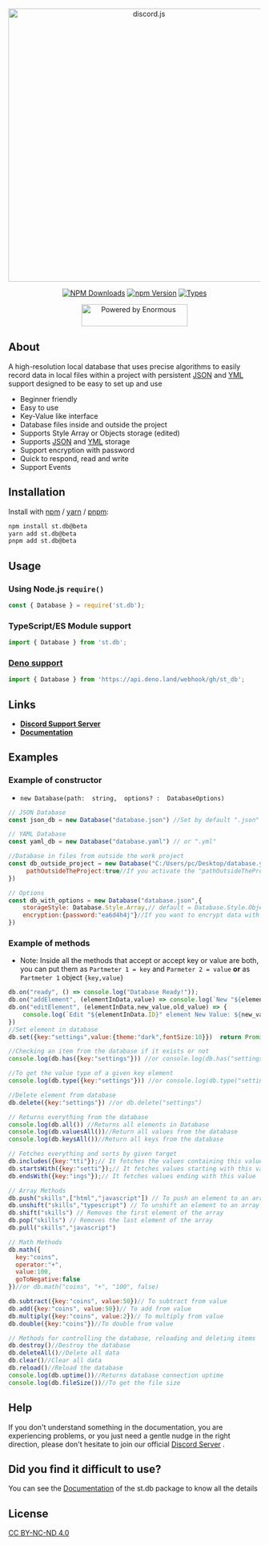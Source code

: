 <div align="center">
	<br />
	<p>
		<a href="https://discord.js.org"><img src="https://i.imgur.com/e0gD6qv.png" width="546" alt="discord.js" /></a>
	</p>
	<p>
		<a href="https://www.npmjs.com/package/st.db"><img src="https://img.shields.io/npm/dt/st.db?color=%2300D3A4&style=for-the-badge" alt="NPM Downloads" /></a>
		<a href="https://www.npmjs.com/package/st.db"><img src="https://img.shields.io/npm/v/st.db?color=%2302AC30&style=for-the-badge" alt="npm Version" /></a>
		<a href="https://www.npmjs.com/package/st.db"><img src="https://img.shields.io/npm/types/st.db?style=for-the-badge" alt="Types" /></a>
	</p>
	<p>
		<img src="https://i.imgur.com/e4PtZV6.png" width="212" height="44" alt="Powered by Enormous" />
	</p>
</div>

## About
A high-resolution local database that uses precise algorithms to easily record data in local files within a project with persistent [JSON](https://en.wikipedia.org/wiki/JSON) and [YML](https://en.wikipedia.org/wiki/YAML) support designed to be easy to set up and use
- Beginner friendly     
- Easy to use    
- Key-Value like interface    
- Database files inside and outside the project
- Supports Style Array or Objects storage (edited)
- Supports [JSON](https://en.wikipedia.org/wiki/JSON) and [YML](https://en.wikipedia.org/wiki/YAML) storage
- Support encryption with password
- Quick to respond, read and write 
- Support Events
  
## Installation
Install with [npm](https://www.npmjs.com/) / [yarn](https://yarnpkg.com) / [pnpm](https://pnpm.js.org/):
```sh
npm install st.db@beta
yarn add st.db@beta
pnpm add st.db@beta
```

## Usage
### Using Node.js `require()`
```javascript
const { Database } = require('st.db');
```

### TypeScript/ES Module support
```js
import { Database } from 'st.db';
```
### [Deno support](https://deno.land/x/st_db)
```js
import { Database } from 'https://api.deno.land/webhook/gh/st_db';
```

## Links
-  **[Discord Support Server](https://dsc.gg/shuruhatik)**
-  **[Documentation](https://st-db.netlify.app/)**

## Examples
### Example of constructor
- `new Database(path:  string,  options? :  DatabaseOptions)`
```js
// JSON Database
const json_db = new Database("database.json") //Set by default ".json"

// YAML Database
const yaml_db = new Database("database.yaml") // or ".yml"

//Database in files from outside the work project
const db_outside_project = new Database("C:/Users/pc/Desktop/database.yml",{
	 pathOutsideTheProject:true//If you activate the "pathOutsideTheProject" option, you will be able to type any path from your computer in the "path".
})

// Options
const db_with_options = new Database("database.json",{
	storageStyle: Database.Style.Array,// default = Database.Style.Object
	encryption:{password:"ea6d4h4j"}//If you want to encrypt data with a password
})
```
### Example of methods
- Note: Inside all the methods that accept or accept key or value are both, you can put them as `Partmeter 1 = key` and `Parmeter 2 = value` **or** as `Partmeter 1` object `{key,value}`
```js
db.on("ready", () => console.log("Database Ready!"));
db.on("addElement", (elementInData,value) => console.log(`New "${elementInData.ID}" elementb Value: ${value}`))
db.on("editElement", (elementInData,new_value,old_value) => {
	console.log(`Edit "${elementInData.ID}" element New Value: ${new_value} and Old value: ${old_value}`)
})
//Set element in database
db.set({key:"settings",value:{theme:"dark",fontSize:10}})  return Promise<ElementInData>

//Checking an item from the database if it exists or not
console.log(db.has({key:"settings"})) //or console.log(db.has("settings"))

//To get the value type of a given key element
console.log(db.type({key:"settings"})) //or console.log(db.type("settings"))

//Delete element from database
db.delete({key:"settings"}) //or db.delete("settings")

// Returns everything from the database
console.log(db.all()) //Returns all elements in Database
console.log(db.valuesAll())//Return all values from the database
console.log(db.keysAll())//Return all keys from the database

// Fetches everything and sorts by given target
db.includes({key:"tti"});// It fetches the values ​​containing this value
db.startsWith({key:"setti"});// It fetches values ​​starting with this value
db.endsWith({key:"ings"});// It fetches values ​​ending with this value

// Array Methods
db.push("skills",["html","javascript"]) // To push an element to an array into data
db.unshift("skills","typescript") // To unshift an element to an array into data
db.shift("skills") // Removes the first element of the array
db.pop("skills") // Removes the last element of the array
db.pull("skills","javascript")

// Math Methods
db.math({
  key:"coins",  
  operator:"+",  
  value:100, 
  goToNegative:false
})//or db.math("coins", "+", "100", false)

db.subtract({key:"coins", value:50})// To subtract from value
db.add({key:"coins", value:50})// To add from value
db.multiply({key:"coins", value:2})// To multiply from value
db.double({key:"coins"})//To double from value

// Methods for controlling the database, reloading and deleting items
db.destroy()//Destroy the database
db.deleteAll()//Delete all data
db.clear()//Clear all data
db.reload()//Reload the database
console.log(db.uptime())//Returns database connection uptime 
console.log(db.fileSize())//To get the file size
```
## Help
If you don't understand something in the documentation, you are experiencing problems, or you just need a gentle
nudge in the right direction, please don't hesitate to join our official [Discord Server](https://dsc.gg/shuruhatik) .

## Did you find it difficult to use?
You can see the [Documentation](https://st-db.netlify.app/) of the st.db package to know all the details

## License 
[CC BY-NC-ND 4.0](https://creativecommons.org/licenses/by-nc-nd/4.0/legalcode)
